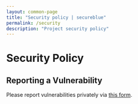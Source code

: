 ```yaml
---
layout: common-page
title: "Security policy | secureblue"
permalink: /security
description: "Project security policy"
---
```


# Security Policy

## Reporting a Vulnerability

Please report vulnerabilities privately via [this form](https://github.com/secureblue/secureblue/security/advisories/new).
